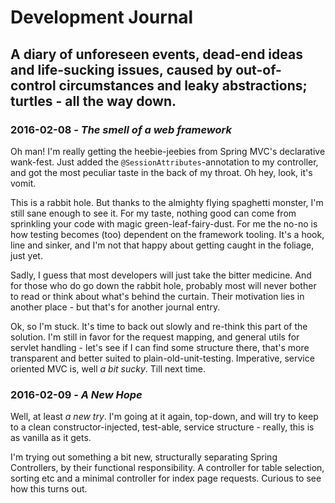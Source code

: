 Development Journal
===================

## A diary of unforeseen events, dead-end ideas and life-sucking issues, caused by out-of-control circumstances and leaky abstractions; turtles - all the way down. ##

### 2016-02-08 - _The smell of a web framework_ ##

Oh man! I'm really getting the heebie-jeebies from Spring MVC's declarative
wank-fest. Just added the `@SessionAttributes`-annotation to my controller, and
got the most peculiar taste in the back of my throat. Oh hey, look, it's vomit.

This is a rabbit hole. But thanks to the almighty flying spaghetti monster, I'm
still sane enough to see it. For my taste, nothing good can come from sprinkling
your code with magic green-leaf-fairy-dust. For me the no-no is how testing
becomes (too) dependent on the framework tooling. It's a hook, line and sinker,
and I'm not that happy about getting caught in the foliage, just yet.

Sadly, I guess that most developers will just take the bitter medicine. And
for those who do go down the rabbit hole, probably most will never bother to
read or think about what's behind the curtain. Their motivation lies in another
place - but that's for another journal entry.

Ok, so I'm stuck. It's time to back out slowly and re-think this part of the
solution. I'm still in favor for the request mapping, and general utils for
servlet handling - let's see if I can find some structure there, that's more
transparent and better suited to plain-old-unit-testing. Imperative, service
oriented MVC is, well _a bit sucky_. Till next time.

### 2016-02-09 - _A New Hope_

Well, at least _a new try_. I'm going at it again, top-down, and will try to
keep to a clean constructor-injected, test-able, service structure - really,
this is as vanilla as it gets.

I'm trying out something a bit new, structurally separating Spring Controllers,
by their functional responsibility. A controller for table selection, sorting
etc and a minimal controller for index page requests. Curious to see how this
turns out.
